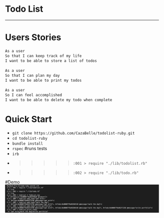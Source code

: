 # Todo List
------------

# Users Stories
```
As a user 
So that I can keep track of my life 
I want to be able to store a list of todos 

As a user 
So that I can plan my day 
I want to be able to print my todos 

As a user 
So I can feel accomplished 
I want to be able to delete my todo when complete
```
# Quick Start
* `git clone https://github.com/CazaBelle/todolist-ruby.git`
* `cd todolist-ruby`
* `bundle install`
* `rspec` #runs tests
* `irb` 
* >>>>>`:001 > require "./lib/todolist.rb"`
* >>>>>`:002 > require "./lib/todo.rb"`

#Demo 
![irb demo](images/irbdemo.png)
